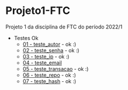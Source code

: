 # Projeto1-FTC
Projeto 1 da disciplina de FTC do período 2022/1

- Testes Ok
    - [01 - teste_autor](01%20-%20teste_autor.py) - ok :)
    - [02 - teste_senha](02%20-%20teste_senha.py) - ok :)
    - [03 - teste_ip](03%20-%20teste_ip.py) - ok :)
    - [04 - teste_email](04%20-%20teste_email.py)
    - [05 - teste_transacao](05%20-%20teste_%20transacao.py) - ok :)
    - [06 - teste_repo](06%20-%20teste_%20repo.py) - ok :)
    - [07 - teste_hash](07%20-%20teste_%20hash.py) - ok :)

